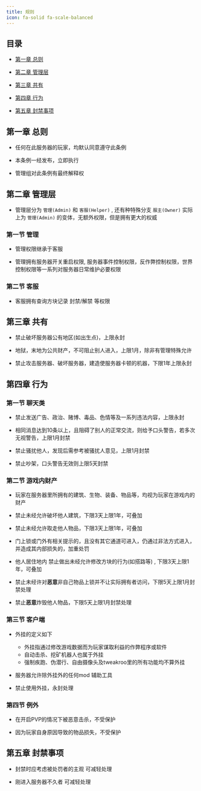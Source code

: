 ```yaml
---
title: 规则
icon: fa-solid fa-scale-balanced
---
```


## 目录

- [第一章 总则](#第一章-总则)

- [第二章 管理层](#第二章-管理层)

- [第三章 共有](#第三章-共有)

- [第四章 行为](#第四章-行为)

- [第五章 封禁事项](#第五章-封禁事项)

## 第一章 总则

- 任何在此服务器的玩家，均默认同意遵守此条例

- 本条例一经发布，立即执行

- 管理组对此条例有最终解释权

## 第二章 管理层

- 管理层分为 `管理(Admin)` 和 `客服(Helper)` , 还有种特殊分支 `服主(Owner)` 实际上为 `管理(Admin)` 的变体，无额外权限，但是拥有更大的权威

### 第一节 管理

- 管理权限继承于客服

- 管理拥有服务器开关重启权限, 服务器事件控制权限，反作弊控制权限，世界控制权限等一系列对服务器日常维护必要权限

### 第二节 客服

- 客服拥有查询方块记录 封禁/解禁 等权限

## 第三章 共有

- 禁止破坏服务器公有地区(如出生点)，上限永封

- 地狱，末地为公共财产，不可阻止别人进入，上限1月，除非有管理特殊允许

- 禁止攻击服务器、破坏服务器，建造使服务器卡顿的机器，下限1年上限永封

## 第四章 行为

### 第一节 聊天类

- 禁止发送广告、政治、赌博、毒品、色情等及一系列违法内容，上限永封

- 相同消息达到10条以上，且阻碍了别人的正常交流，则给予口头警告，若多次无视警告，上限1月封禁

- 禁止骚扰他人，发现后需参考被骚扰人意见，上限1月封禁

- 禁止吵架，口头警告无效则上限5天封禁

### 第二节 游戏内财产

- 玩家在服务器里所拥有的建筑、生物、装备、物品等，均视为玩家在游戏内的财产

- 禁止未经允许破坏他人建筑，下限3天上限1年，可叠加

- 禁止未经允许取走他人物品，下限3天上限1年，可叠加

- 门上锁或门外有相关提示的，且没有其它通道可进入，仍通过非法方式进入，并造成其内部损失的，加重处罚

- 他人居住地内 禁止做出未经允许修改方块的行为(如搭路等) , 下限3天上限1年，可叠加

- 禁止未经许对**恶意**非自己物品上锁并不让实际拥有者访问，下限5天上限1月封禁处理

- 禁止**恶意**炸毁他人物品，下限5天上限1月封禁处理

### 第三节 客户端

- 外挂的定义如下
  - 外挂指通过修改游戏数据而为玩家谋取利益的作弊程序或软件
  - 自动击杀、挖矿机器人也属于外挂
  - 强制疾跑、伪潜行、自由摄像头及tweakroo里的所有功能均不算外挂

- 服务器允许除外挂外的任何mod 辅助工具

- 禁止使用外挂，永封处理

### 第四节 例外

- 在开启PVP的情况下被恶意击杀，不受保护

- 因为玩家自身原因导致的物品损失，不受保护

## 第五章 封禁事项

- 封禁时应考虑被处罚者的主观 可减轻处理

- 刚进入服务器不久者 可减轻处理
